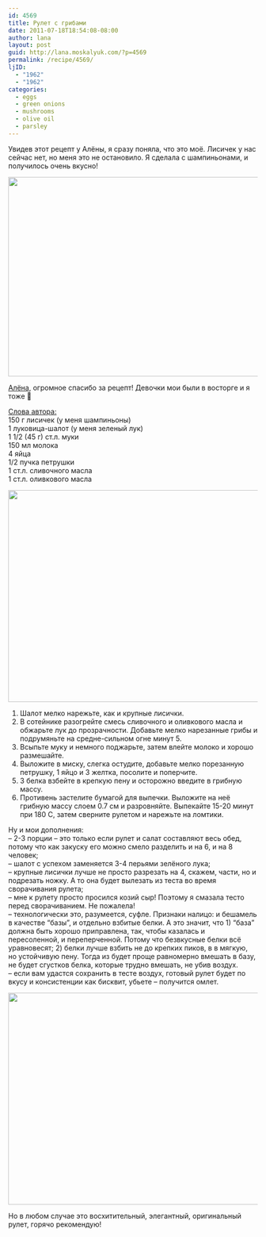 ```yaml
---
id: 4569
title: Рулет с грибами
date: 2011-07-18T18:54:08-08:00
author: lana
layout: post
guid: http://lana.moskalyuk.com/?p=4569
permalink: /recipe/4569/
ljID:
  - "1962"
  - "1962"
categories:
  - eggs
  - green onions
  - mushrooms
  - olive oil
  - parsley
---
```

Увидев этот рецепт у Алёны, я сразу поняла, что это моё. Лисичек у нас сейчас нет, но меня это не остановило. Я сделала с шампиньонами, и получилось очень вкусно!

<img loading="lazy" class="alignnone" title="mushroom frittata roll" src="http://farm7.static.flickr.com/6139/5952961620_21e9ede6d2_z.jpg" alt="" width="640" height="402" /> 

[Алёна,](http://aspiri.livejournal.com/127691.html) огромное спасибо за рецепт! Девочки мои были в восторге и я тоже 🙂

[Слова автора:  
](http://aspiri.livejournal.com/127691.html) 150 г лисичек (у меня шампиньоны)  
1 луковица-шалот (у меня зеленый лук)  
1 1/2 (45 г) ст.л. муки  
150 мл молока  
4 яйца  
1/2 пучка петрушки  
1 ст.л. сливочного масла  
1 ст.л. оливкового масла

<img loading="lazy" class="alignnone" title="mushroom and frittata roll" src="http://farm7.static.flickr.com/6008/5952960304_e2432f749a_z.jpg" alt="" width="640" height="427" /> 

1. Шалот мелко нарежьте, как и крупные лисички.  
2. В сотейнике разогрейте смесь сливочного и оливкового масла и обжарьте лук до прозрачности. Добавьте мелко нарезанные грибы и подрумяньте на средне-сильном огне минут 5.  
3. Всыпьте муку и немного поджарьте, затем влейте молоко и хорошо размешайте.  
4. Выложите в миску, слегка остудите, добавьте мелко порезанную петрушку, 1 яйцо и 3 желтка, посолите и поперчите.  
5. 3 белка взбейте в крепкую пену и осторожно введите в грибную массу.  
6. Противень застелите бумагой для выпечки. Выложите на неё грибную массу слоем 0.7 см и разровняйте. Выпекайте 15-20 минут при 180 С, затем сверните рулетом и нарежьте на ломтики.

Ну и мои дополнения:  
&#8211; 2-3 порции &#8211; это только если рулет и салат составляют весь обед, потому что как закуску его можно смело разделить и на 6, и на 8 человек;  
&#8211; шалот с успехом заменяется 3-4 перьями зелёного лука;  
&#8211; крупные лисички лучше не просто разрезать на 4, скажем, части, но и подрезать ножку. А то она будет вылезать из теста во время сворачивания рулета;  
&#8211; мне к рулету просто просился козий сыр! Поэтому я смазала тесто перед сворачиванием. Не пожалела!  
&#8211; технологически это, разумеется, суфле. Признаки налицо: и бешамель в качестве &#8220;базы&#8221;, и отдельно взбитые белки. А это значит, что 1) &#8220;база&#8221; должна быть хорошо приправлена, так, чтобы казалась и пересоленной, и переперченной. Потому что безвкусные белки всё уравновесят; 2) белки лучше взбить не до крепких пиков, в в мягкую, но устойчивую пену. Тогда из будет проще равномерно вмешать в базу, не будет сгустков белка, которые трудно вмешать, не убив воздух.  
&#8211; если вам удастся сохранить в тесте воздух, готовый рулет будет по вкусу и консистенции как бисквит, убьете &#8211; получится омлет.

<img loading="lazy" class="alignnone" title="mushroom and frittata roll" src="http://farm7.static.flickr.com/6026/5952960734_9f531661a8_z.jpg" alt="" width="640" height="427" /> 

Но в любом случае это восхитительный, элегантный, оригинальный рулет, горячо рекомендую!